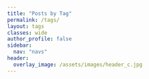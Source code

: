 ```yaml
---
title: "Posts by Tag"
permalink: /tags/
layout: tags
classes: wide
author_profile: false
sidebar:
  nav: "navs"
header:
  overlay_image: /assets/images/header_c.jpg
---
```


